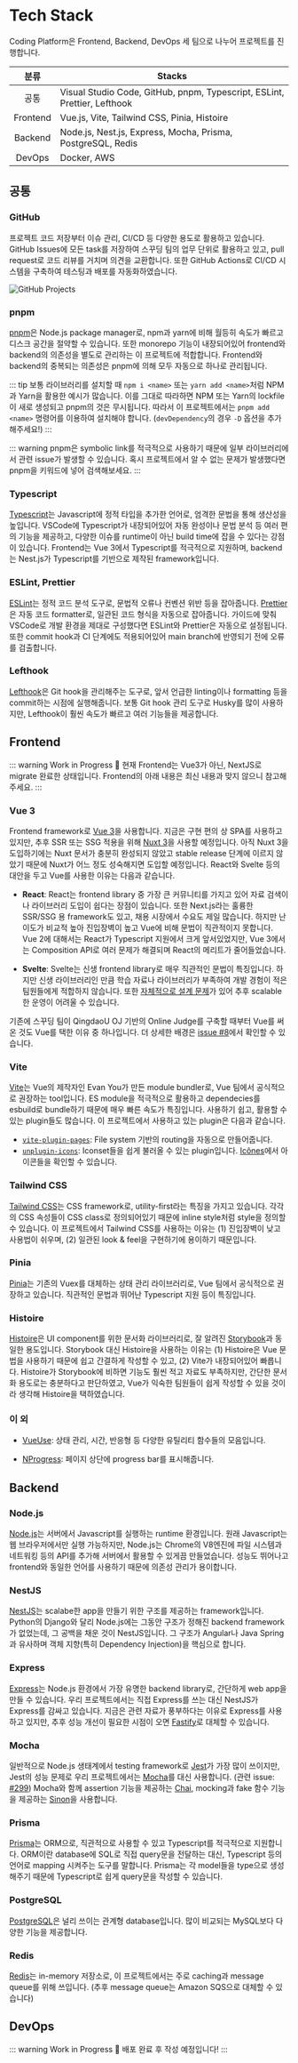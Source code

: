 # Tech Stack

Coding Platform은 Frontend, Backend, DevOps 세 팀으로 나누어 프로젝트를 진행합니다.

|   분류   | Stacks                                                                   |
| :------: | ------------------------------------------------------------------------ |
|   공통   | Visual Studio Code, GitHub, pnpm, Typescript, ESLint, Prettier, Lefthook |
| Frontend | Vue.js, Vite, Tailwind CSS, Pinia, Histoire                              |
| Backend  | Node.js, Nest.js, Express, Mocha, Prisma, PostgreSQL, Redis              |
|  DevOps  | Docker, AWS                                                              |

## 공통

### GitHub

프로젝트 코드 저장부터 이슈 관리, CI/CD 등 다양한 용도로 활용하고 있습니다.
GitHub Issues에 모든 task를 저장하여 스꾸딩 팀의 업무 단위로 활용하고 있고, pull request로 코드 리뷰를 거치며 의견을 교환합니다.
또한 GitHub Actions로 CI/CD 시스템을 구축하여 테스팅과 배포를 자동화하였습니다.

![GitHub Projects](assets/github-projects.png)

### pnpm

[pnpm](https://pnpm.io/)은 Node.js package manager로, npm과 yarn에 비해 월등히 속도가 빠르고 디스크 공간을 절약할 수 있습니다.
또한 monorepo 기능이 내장되어있어 frontend와 backend의 의존성을 별도로 관리하는 이 프로젝트에 적합합니다.
Frontend와 backend의 중복되는 의존성은 pnpm에 의해 모두 자동으로 하나로 관리됩니다.

::: tip
보통 라이브러리를 설치할 때 `npm i <name>` 또는 `yarn add <name>`처럼 NPM과 Yarn을 활용한 예시가 많습니다.
이를 그대로 따라하면 NPM 또는 Yarn의 lockfile이 새로 생성되고 pnpm의 것은 무시됩니다.
따라서 이 프로젝트에서는 `pnpm add <name>` 명령어를 이용하여 설치해야 합니다. (`devDependency`의 경우 `-D` 옵션을 추가해주세요!)
:::

::: warning
pnpm은 symbolic link를 적극적으로 사용하기 때문에 일부 라이브러리에서 관련 issue가 발생할 수 있습니다.
혹시 프로젝트에서 알 수 없는 문제가 발생했다면 pnpm을 키워드에 넣어 검색해보세요.
:::

### Typescript

[Typescript](https://www.typescriptlang.org/)는 Javascript에 정적 타입을 추가한 언어로, 엄격한 문법을 통해 생산성을 높입니다.
VSCode에 Typescript가 내장되어있어 자동 완성이나 문법 분석 등 여러 편의 기능을 제공하고, 다양한 이슈를 runtime이 아닌 build time에 잡을 수 있다는 강점이 있습니다.
Frontend는 Vue 3에서 Typescript를 적극적으로 지원하며, backend는 Nest.js가 Typescript를 기반으로 제작된 framework입니다.

### ESLint, Prettier

[ESLint](https://eslint.org/)는 정적 코드 분석 도구로, 문법적 오류나 컨벤션 위반 등을 잡아줍니다.
[Prettier](https://prettier.io/)은 자동 코드 formatter로, 일관된 코드 형식을 자동으로 잡아줍니다.
가이드에 맞춰 VSCode로 개발 환경을 제대로 구성했다면 ESLint와 Prettier은 자동으로 설정됩니다.
또한 commit hook과 CI 단계에도 적용되어있어 main branch에 반영되기 전에 오류를 검출합니다.

### Lefthook

[Lefthook](https://github.com/evilmartians/lefthook)은 Git hook을 관리해주는 도구로, 앞서 언급한 linting이나 formatting 등을 commit하는 시점에 실행해줍니다.
보통 Git hook 관리 도구로 Husky를 많이 사용하지만, Lefthook이 훨씬 속도가 빠르고 여러 기능들을 제공합니다.

## Frontend
::: warning Work in Progress 🚧
현재 Frontend는 Vue3가 아닌, NextJS로 migrate 완료한 상태입니다. Frontend의 아래 내용은 최신 내용과 맞지 않으니 참고해주세요.
:::
### Vue 3

Frontend framework로 [Vue 3](https://vuejs.org/)을 사용합니다.
지금은 구현 편의 상 SPA를 사용하고 있지만, 추후 SSR 또는 SSG 적용을 위해 [Nuxt 3](https://v3.nuxtjs.org/)을 사용할 예정입니다.
아직 Nuxt 3을 도입하기에는 Nuxt 문서가 충분히 완성되지 않았고 stable release 단계에 이르지 않았기 때문에 Nuxt가 어느 정도 성숙해지면 도입할 예정입니다.
React와 Svelte 등의 대안을 두고 Vue를 사용한 이유는 다음과 같습니다.

- **React**: React는 frontend library 중 가장 큰 커뮤니티를 가지고 있어 자료 검색이나 라이브러리 도입이 쉽다는 장점이 있습니다.
  또한 Next.js라는 훌륭한 SSR/SSG 용 framework도 있고, 채용 시장에서 수요도 제일 많습니다.
  하지만 난이도가 비교적 높아 진입장벽이 높고 Vue에 비해 문법이 직관적이지 못합니다.
  Vue 2에 대해서는 React가 Typescript 지원에서 크게 앞서있었지만, Vue 3에서는 Composition API로 여러 문제가 해결되며 React의 메리트가 줄어들었습니다.

- **Svelte**: Svelte는 신생 frontend library로 매우 직관적인 문법이 특징입니다.
  하지만 신생 라이브러리인 만큼 학습 자료나 라이브러리가 부족하여 개발 경험이 적은 팀원들에게 적합하지 않습니다.
  또한 [자체적으로 설계 문제](https://gist.github.com/rabelais88/19bfe8dfd29d901554389f0a8cc8947a)가 있어 추후 scalable한 운영이 어려울 수 있습니다.

기존에 스꾸딩 팀이 QingdaoU OJ 기반의 Online Judge를 구축할 때부터 Vue를 써온 것도 Vue를 택한 이유 중 하나입니다.
더 상세한 배경은 [issue #8](https://github.com/skkuding/next/issues/8#issuecomment-1065856244)에서 확인할 수 있습니다.

### Vite

[Vite](https://vitejs.dev/)는 Vue의 제작자인 Evan You가 만든 module bundler로, Vue 팀에서 공식적으로 권장하는 tool입니다.
ES module을 적극적으로 활용하고 dependecies를 esbuild로 bundle하기 때문에 매우 빠른 속도가 특징입니다.
사용하기 쉽고, 활용할 수 있는 plugin들도 많습니다.
이 프로젝트에서 사용하고 있는 plugin은 다음과 같습니다.

- [`vite-plugin-pages`](https://github.com/hannoeru/vite-plugin-pages): File system 기반의 routing을 자동으로 만들어줍니다.
- [`unplugin-icons`](https://github.com/antfu/unplugin-icons): Iconset들을 쉽게 불러올 수 있는 plugin입니다.
  [Icônes](https://icones.js.org/)에서 아이콘들을 확인할 수 있습니다.

### Tailwind CSS

[Tailwind CSS](https://tailwindcss.com/)는 CSS framework로, utility-first라는 특징을 가지고 있습니다.
각각의 CSS 속성들이 CSS class로 정의되어있기 때문에 inline style처럼 style을 정의할 수 있습니다.
이 프로젝트에서 Tailwind CSS를 사용하는 이유는 (1) 진입장벽이 낮고 사용법이 쉬우며, (2) 일관된 look & feel을 구현하기에 용이하기 때문입니다.

### Pinia

[Pinia](https://pinia.vuejs.org/)는 기존의 Vuex를 대체하는 상태 관리 라이브러리로, Vue 팀에서 공식적으로 권장하고 있습니다.
직관적인 문법과 뛰어난 Typescript 지원 등이 특징입니다.

### Histoire

[Histoire](https://histoire.dev/)은 UI component를 위한 문서화 라이브러리로, 잘 알려진 [Storybook](https://storybook.js.org/)과 동일한 용도입니다.
Storybook 대신 Histoire을 사용하는 이유는 (1) Histoire은 Vue 문법을 사용하기 때문에 쉽고 간결하게 작성할 수 있고, (2) Vite가 내장되어있어 빠릅니다.
Histoire가 Storybook에 비하면 기능도 훨씬 적고 자료도 부족하지만, 간단한 문서화 용도로는 충분하다고 판단하였고, Vue가 익숙한 팀원들이 쉽게 작성할 수 있을 것이라 생각해 Histoire을 택하였습니다.

### 이 외

- [VueUse](https://vueuse.org/): 상태 관리, 시간, 반응형 등 다양한 유틸리티 함수들의 모음입니다.

- [NProgress](https://ricostacruz.com/nprogress/): 페이지 상단에 progress bar를 표시해줍니다.

## Backend

### Node.js

[Node.js](https://nodejs.org/ko/)는 서버에서 Javascript를 실행하는 runtime 환경입니다.
원래 Javascript는 웹 브라우저에서만 실행 가능하지만, Node.js는 Chrome의 V8엔진에 파일 시스템과 네트워킹 등의 API를 추가해 서버에서 활용할 수 있게끔 만들었습니다.
성능도 뛰어나고 frontend와 동일한 언어를 사용하기 때문에 의존성 관리가 용이합니다.

### NestJS

[NestJS](https://nestjs.com/)는 scalabe한 app을 만들기 위한 구조를 제공하는 framework입니다.
Python의 Django와 달리 Node.js에는 그동안 구조가 정해진 backend framework가 없었는데, 그 공백을 채운 것이 NestJS입니다.
그 구조가 Angular나 Java Spring과 유사하며 객체 지향(특히 Dependency Injection)을 핵심으로 합니다.

### Express

[Express](http://expressjs.com/ko/)는 Node.js 환경에서 가장 유명한 backend library로, 간단하게 web app을 만들 수 있습니다.
우리 프로젝트에서는 직접 Express를 쓰는 대신 NestJS가 Express를 감싸고 있습니다.
지금은 관련 자료가 풍부하다는 이유로 Express를 사용하고 있지만, 추후 성능 개선이 필요한 시점이 오면 [Fastify](https://www.fastify.io/)로 대체할 수 있습니다.

### Mocha

일반적으로 Node.js 생태계에서 testing framework로 [Jest](https://jestjs.io/)가 가장 많이 쓰이지만, Jest의 성능 문제로 우리 프로젝트에서는 [Mocha](https://mochajs.org)를 대신 사용합니다. (관련 issue: [#299](https://github.com/skkuding/next/issues/299))
Mocha와 함께 assertion 기능을 제공하는 [Chai](https://www.chaijs.com), mocking과 fake 함수 기능을 제공하는 [Sinon](https://sinonjs.org)을 사용합니다.

### Prisma

[Prisma](https://www.prisma.io/)는 ORM으로, 직관적으로 사용할 수 있고 Typescript를 적극적으로 지원합니다.
ORM이란 database에 SQL로 직접 query문을 전달하는 대신, Typescript 등의 언어로 mapping 시켜주는 도구를 말합니다.
Prisma는 각 model들을 type으로 생성해주기 때문에 Typescript로 쉽게 query문을 작성할 수 있습니다.

### PostgreSQL

[PostgreSQL](https://www.postgresql.org/)은 널리 쓰이는 관계형 database입니다.
많이 비교되는 MySQL보다 다양한 기능을 제공합니다.

### Redis

[Redis](https://redis.io/)는 in-memory 저장소로, 이 프로젝트에서는 주로 caching과 message queue를 위해 쓰입니다. (추후 message queue는 Amazon SQS으로 대체할 수 있습니다)

## DevOps

::: warning Work in Progress 🚧
배포 완료 후 작성 예정입니다!
:::

